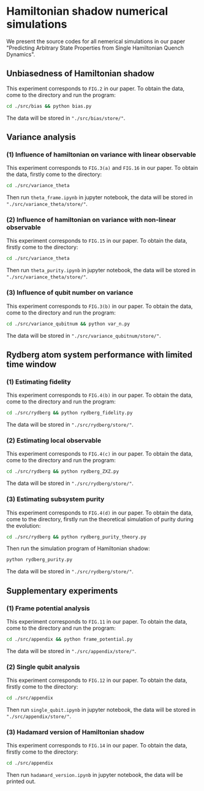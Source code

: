 # Hamiltonian shadow numerical simulations

We present the source codes for all nemerical simulations in our paper "Predicting Arbitrary State Properties from Single Hamiltonian Quench Dynamics". 

## Unbiasedness of Hamiltonian shadow

This experiment corresponds to `FIG.2` in our paper. To obtain the data, come to the directory and run the program:

``` bash
cd ./src/bias && python bias.py
```

The data will be stored in `"./src/bias/store/"`.

## Variance analysis

### (1) Influence of hamiltonian on variance with linear observable

This experiment corresponds to `FIG.3(a)` and `FIG.16` in our paper. To obtain the data, firstly come to the directory:

``` bash
cd ./src/variance_theta
```
Then run `theta_frame.ipynb` in jupyter notebook, the data will be stored in `"./src/variance_theta/store/"`.

### (2) Influence of hamiltonian on variance with non-linear observable

This experiment corresponds to `FIG.15` in our paper. To obtain the data, firstly come to the directory:

``` bash
cd ./src/variance_theta
```
Then run `theta_purity.ipynb` in jupyter notebook, the data will be stored in `"./src/variance_theta/store/"`.

### (3) Influence of qubit number on variance

This experiment corresponds to `FIG.3(b)` in our paper. To obtain the data, come to the directory and run the program:

``` bash
cd ./src/variance_qubitnum && python var_n.py
```

The data will be stored in `"./src/variance_qubitnum/store/"`.

## Rydberg atom system performance with limited time window

### (1) Estimating fidelity

This experiment corresponds to `FIG.4(b)` in our paper. To obtain the data, come to the directory and run the program:

``` bash
cd ./src/rydberg && python rydberg_fidelity.py
```

The data will be stored in `"./src/rydberg/store/"`.

### (2) Estimating local observable

This experiment corresponds to `FIG.4(c)` in our paper. To obtain the data, come to the directory and run the program:

``` bash
cd ./src/rydberg && python rydberg_ZXZ.py
```

The data will be stored in `"./src/rydberg/store/"`.

### (3) Estimating subsystem purity

This experiment corresponds to `FIG.4(d)` in our paper. To obtain the data, come to the directory, firstly run the theoretical simulation of purity during the evolution:

``` bash
cd ./src/rydberg && python rydberg_purity_theory.py
```

Then run the simulation program of Hamiltonian shadow:

``` bash
python rydberg_purity.py
```

The data will be stored in `"./src/rydberg/store/"`.

## Supplementary experiments

### (1) Frame potential analysis

This experiment corresponds to `FIG.11` in our paper. To obtain the data, come to the directory and run the program:

``` bash
cd ./src/appendix && python frame_potential.py
```

The data will be stored in `"./src/appendix/store/"`.

### (2) Single qubit analysis

This experiment corresponds to `FIG.12` in our paper. To obtain the data, firstly come to the directory:

``` bash
cd ./src/appendix
```
Then run `single_qubit.ipynb` in jupyter notebook, the data will be stored in `"./src/appendix/store/"`.

### (3) Hadamard version of Hamiltonian shadow

This experiment corresponds to `FIG.14` in our paper. To obtain the data, firstly come to the directory:

``` bash
cd ./src/appendix
```

Then run `hadamard_version.ipynb` in jupyter notebook, the data will be printed out.